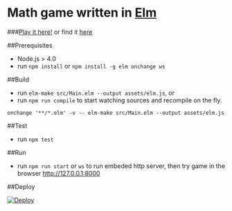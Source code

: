 

Math game written in [Elm](http://www.elm-lang.org)
===================================================

###[Play it here!](http://arturopala.github.io/math-game-elm/) or find it [here](http://builtwithelm.co/)

##Prerequisites
-   Node.js > 4.0
-   run `npm install` or `npm install -g elm onchange ws`

##Build
-   run `elm-make src/Main.elm --output assets/elm.js`, or
-   run `npm run compile` to start watching sources and recompile on the fly.

```
onchange '**/*.elm' -v -- elm-make src/Main.elm --output assets/elm.js
```

##Test
-   run `npm test`

##Run
-   run `npm run start` or `ws` to run embeded http server, then try game in the browser <http://127.0.0.1:8000>

##Deploy

[![Deploy](https://www.herokucdn.com/deploy/button.svg)](https://heroku.com/deploy)

